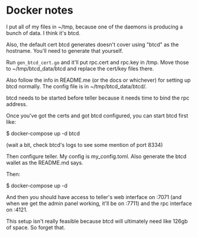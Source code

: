 # Docker notes

I put all of my files in ~/tmp, because one of the daemons is producing a bunch of data. I think it's btcd.

Also, the default cert btcd generates doesn't cover using "btcd" as the hostname. You'll need to generate that yourself.

Run `gen_btcd_cert.go` and it'll put rpc.cert and rpc.key in /tmp. Move those to ~/tmp/btcd_data/btcd and replace the cert/key files there.

Also follow the info in README.me (or the docs or whichever) for setting up btcd normally. The config file is in ~/tmp/btcd_data/btcd/.

btcd needs to be started before teller because it needs time to bind the rpc address.

Once you've got the certs and got btcd configured, you can start btcd first like:

$ docker-compose up -d btcd

(wait a bit, check btcd's logs to see some mention of port 8334)

Then configure teller. My config is my_config.toml. Also generate the btcd wallet as the README.md says.

Then:

$ docker-compose up -d

And then you should have access to teller's web interface on :7071 (and when we get the admin panel working, it'll be on :7711) and the rpc interface on :4121.

This setup isn't really feasible because btcd will ultimately need like 126gb of  space. So forget that.
